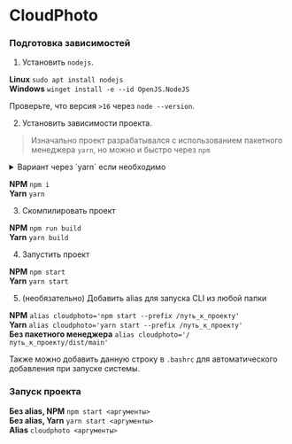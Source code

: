 # CloudPhoto

### Подготовка зависимостей

1. Установить `nodejs`.

**Linux** `sudo apt install nodejs` \
**Windows** `winget install -e --id OpenJS.NodeJS`

Проверьте, что версия `>16` через `node --version`.

2. Установить зависимости проекта.

> Изначально проект разрабатывался с использованием пакетного менеджера `yarn`, но можно и быстро через `npm`

<details>
  <summary>Вариант через `yarn` если необходимо</summary>

  **Linux и Windows** `npm i -g yarn && yarn set version stable && yarn install` 

  Ubuntu APT не имеет последнюю версию `yarn`, поэтому в данном случае самым простым способом будет установить старую версию с `npm` и обновить её до последней через `yarn`.
</details>

**NPM** `npm i` \
**Yarn** `yarn`

3. Скомпилировать проект

**NPM** `npm run build` \
**Yarn** `yarn build`

4. Запустить проект

**NPM** `npm start` \
**Yarn** `yarn start`

5. (необязательно) Добавить alias для запуска CLI из любой папки

**NPM** `alias cloudphoto='npm start --prefix /путь_к_проекту'` \
**Yarn** `alias cloudphoto='yarn start --prefix /путь_к_проекту'` \
**Без пакетного менеджера** `alias cloudphoto='/путь_к_проекту/dist/main'`

Также можно добавить данную строку в `.bashrc` для автоматического добавления при запуске системы.

### Запуск проекта

**Без alias, NPM** `npm start <аргументы>` \
**Без alias, Yarn** `yarn start <аргументы>` \
**Alias** `cloudphoto <аргументы>`
